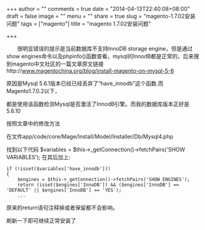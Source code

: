 +++
author = ""
comments = true
date = "2014-04-13T22:40:08+08:00"
draft = false
image = ""
menu = ""
share = true
slug = "magento-1.7.02安装问题"
tags = ["magento"]
title = "magento 1.7.02安装问题"

+++

&emsp;&emsp;很明显错误的提示是当前数据库不支持InnoDB storage engine，但是通过show engines命令以及phpinfo()函数查看，mysql的InnodB都是正常的，后来搜到magento中文社区的一篇文章原文链接http://www.magentochina.org/blog/install-magento-on-mysql-5-6

原因是Mysql 5.6.1版本已经已经丢弃了“have_innodb”这个函数.而Magento1.7.0.2以下，

都是使用该函数检测Mysql是否激活了InnodB引擎。而我的数据库版本正好是5.6.10

按照文章中的修改方法

在文件app/code/core/Mage/Install/Model/Installer/Db/Mysql4.php

找到以下代码
	$variables  = $this->_getConnection()->fetchPairs('SHOW VARIABLES');
在其后加上:

	if (!isset($variables['have_innodb'])) 
	{
 		$engines = $this->_getConnection()->fetchPairs('SHOW ENGINES');        
 		return (isset($engines['InnoDB']) && ($engines['InnoDB'] == 'DEFAULT' || $engines['InnoDB'] == 'YES');
 		...


原来的return语句注释掉或者保留都不会影响。

刷新一下即可继续正常安装了

